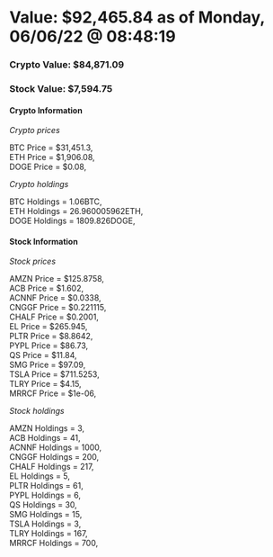 # Value: $92,465.84 as of Monday, 06/06/22 @ 08:48:19 

### Crypto Value: $84,871.09

### Stock Value: $7,594.75

#### Crypto Information 
*Crypto prices* 

BTC Price = $31,451.3,  
ETH Price = $1,906.08,  
DOGE Price = $0.08,  


*Crypto holdings* 

BTC Holdings = 1.06BTC,  
ETH Holdings = 26.960005962ETH,  
DOGE Holdings = 1809.826DOGE,  


#### Stock Information 

*Stock prices* 

AMZN Price = $125.8758,  
ACB Price = $1.602,  
ACNNF Price = $0.0338,  
CNGGF Price = $0.221115,  
CHALF Price = $0.2001,  
EL Price = $265.945,  
PLTR Price = $8.8642,  
PYPL Price = $86.73,  
QS Price = $11.84,  
SMG Price = $97.09,  
TSLA Price = $711.5253,  
TLRY Price = $4.15,  
MRRCF Price = $1e-06,  


*Stock holdings* 

AMZN Holdings = 3,  
ACB Holdings = 41,  
ACNNF Holdings = 1000,  
CNGGF Holdings = 200,  
CHALF Holdings = 217,  
EL Holdings = 5,  
PLTR Holdings = 61,  
PYPL Holdings = 6,  
QS Holdings = 30,  
SMG Holdings = 15,  
TSLA Holdings = 3,  
TLRY Holdings = 167,  
MRRCF Holdings = 700,  


